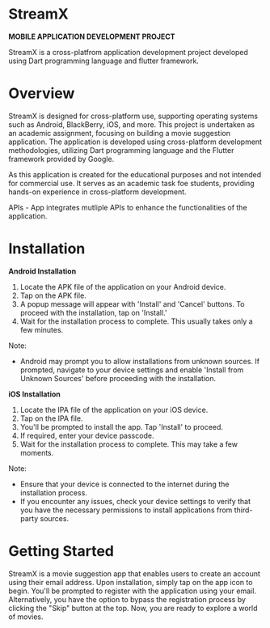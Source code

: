 # StreamX

**MOBILE APPLICATION DEVELOPMENT PROJECT**

StreamX is a cross-platfrom application development project developed using Dart programming language and flutter framework.


# Overview

StreamX is designed for cross-platform use, supporting operating systems such as Android, BlackBerry, iOS, and more. This project is undertaken as an academic assignment, focusing on building a movie suggestion application. The application is developed using cross-platform development methodologies, utilizing Dart programming language and the Flutter framework provided by Google.

As this application is created for the educational purposes and not intended for commercial use. It serves as an academic task foe students, providing hands-on experience in cross-platform development. 

APIs - App integrates mutliple APIs to enhance the functionalities of the application.


# Installation

**Android Installation**

1. Locate the APK file of the application on your Android device.
2. Tap on the APK file.
3. A popup message will appear with 'Install' and 'Cancel' buttons. To proceed with the installation, tap on 'Install.'
4. Wait for the installation process to complete. This usually takes only a few minutes.

Note:
   - Android may prompt you to allow installations from unknown sources. If prompted, navigate to your device settings and enable 'Install from Unknown Sources' before proceeding with the installation.

**iOS Installation**

1. Locate the IPA file of the application on your iOS device.
2. Tap on the IPA file.
3. You'll be prompted to install the app. Tap 'Install' to proceed.
4. If required, enter your device passcode.
5. Wait for the installation process to complete. This may take a few moments.

Note:
   - Ensure that your device is connected to the internet during the installation process.
   - If you encounter any issues, check your device settings to verify that you have the necessary permissions to install applications from third-party sources.


# Getting Started

StreamX is a movie suggestion app that enables users to create an account using their email address. Upon installation, simply tap on the app icon to begin. You'll be prompted to register with the application using your email. Alternatively, you have the option to bypass the registration process by clicking the "Skip" button at the top. Now, you are ready to explore a world of movies.